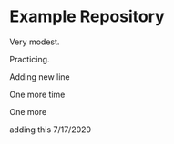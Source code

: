 # Example Repository

Very modest.

Practicing.

Adding new line

One more time

One more

adding this 7/17/2020

